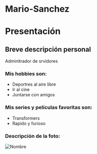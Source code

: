 # Mario-Sanchez
# Presentación

## Breve descripción personal
Adminitrador de srvidores

### Mis hobbies son:
- Deportres al aire libre
- Ir al cine
- Juntarse con amigos

### Mis series y películas favoritas son:
- Transformers
- Rapido y furioso

### Descripción de la foto:
![Nombre](1)